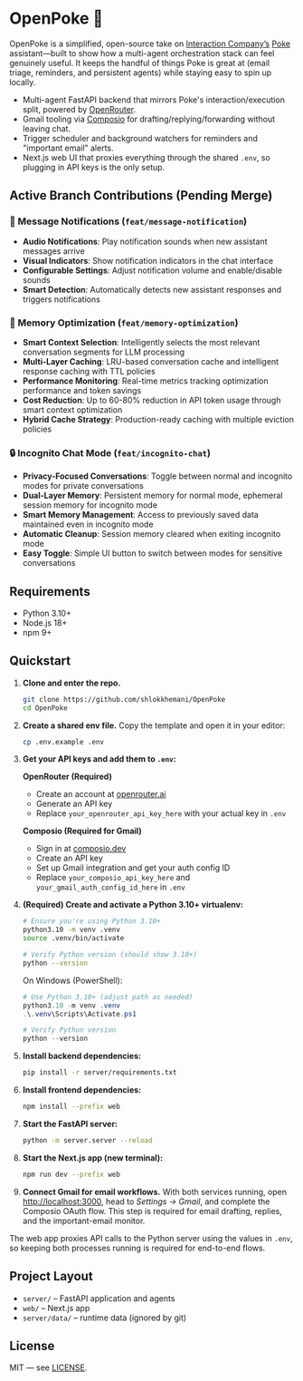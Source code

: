 # OpenPoke 🌴

OpenPoke is a simplified, open-source take on [Interaction Company’s](https://interaction.co/about) [Poke](https://poke.com/) assistant—built to show how a multi-agent orchestration stack can feel genuinely useful. It keeps the handful of things Poke is great at (email triage, reminders, and persistent agents) while staying easy to spin up locally.

- Multi-agent FastAPI backend that mirrors Poke's interaction/execution split, powered by [OpenRouter](https://openrouter.ai/).
- Gmail tooling via [Composio](https://composio.dev/) for drafting/replying/forwarding without leaving chat.
- Trigger scheduler and background watchers for reminders and "important email" alerts.
- Next.js web UI that proxies everything through the shared `.env`, so plugging in API keys is the only setup.

## Active Branch Contributions (Pending Merge)

### 🔔 Message Notifications (`feat/message-notification`)
- **Audio Notifications**: Play notification sounds when new assistant messages arrive
- **Visual Indicators**: Show notification indicators in the chat interface
- **Configurable Settings**: Adjust notification volume and enable/disable sounds
- **Smart Detection**: Automatically detects new assistant responses and triggers notifications

### 🧠 Memory Optimization (`feat/memory-optimization`)
- **Smart Context Selection**: Intelligently selects the most relevant conversation segments for LLM processing
- **Multi-Layer Caching**: LRU-based conversation cache and intelligent response caching with TTL policies
- **Performance Monitoring**: Real-time metrics tracking optimization performance and token savings
- **Cost Reduction**: Up to 60-80% reduction in API token usage through smart context optimization
- **Hybrid Cache Strategy**: Production-ready caching with multiple eviction policies

### 🔒 Incognito Chat Mode (`feat/incognito-chat`)
- **Privacy-Focused Conversations**: Toggle between normal and incognito modes for private conversations
- **Dual-Layer Memory**: Persistent memory for normal mode, ephemeral session memory for incognito mode
- **Smart Memory Management**: Access to previously saved data maintained even in incognito mode
- **Automatic Cleanup**: Session memory cleared when exiting incognito mode
- **Easy Toggle**: Simple UI button to switch between modes for sensitive conversations

## Requirements
- Python 3.10+
- Node.js 18+
- npm 9+

## Quickstart
1. **Clone and enter the repo.**
   ```bash
   git clone https://github.com/shlokkhemani/OpenPoke
   cd OpenPoke
   ```
2. **Create a shared env file.** Copy the template and open it in your editor:
   ```bash
   cp .env.example .env
   ```
3. **Get your API keys and add them to `.env`:**
   
   **OpenRouter (Required)**
   - Create an account at [openrouter.ai](https://openrouter.ai/)
   - Generate an API key
   - Replace `your_openrouter_api_key_here` with your actual key in `.env`
   
   **Composio (Required for Gmail)**
   - Sign in at [composio.dev](https://composio.dev/)
   - Create an API key
   - Set up Gmail integration and get your auth config ID
   - Replace `your_composio_api_key_here` and `your_gmail_auth_config_id_here` in `.env`
4. **(Required) Create and activate a Python 3.10+ virtualenv:**
   ```bash
   # Ensure you're using Python 3.10+
   python3.10 -m venv .venv
   source .venv/bin/activate
   
   # Verify Python version (should show 3.10+)
   python --version
   ```
   On Windows (PowerShell):
   ```powershell
   # Use Python 3.10+ (adjust path as needed)
   python3.10 -m venv .venv
   .\.venv\Scripts\Activate.ps1
   
   # Verify Python version
   python --version
   ```

5. **Install backend dependencies:**
   ```bash
   pip install -r server/requirements.txt
   ```
6. **Install frontend dependencies:**
   ```bash
   npm install --prefix web
   ```
7. **Start the FastAPI server:**
   ```bash
   python -m server.server --reload
   ```
8. **Start the Next.js app (new terminal):**
   ```bash
   npm run dev --prefix web
   ```
9. **Connect Gmail for email workflows.** With both services running, open [http://localhost:3000](http://localhost:3000), head to *Settings → Gmail*, and complete the Composio OAuth flow. This step is required for email drafting, replies, and the important-email monitor.

The web app proxies API calls to the Python server using the values in `.env`, so keeping both processes running is required for end-to-end flows.

## Project Layout
- `server/` – FastAPI application and agents
- `web/` – Next.js app
- `server/data/` – runtime data (ignored by git)

## License
MIT — see [LICENSE](LICENSE).
